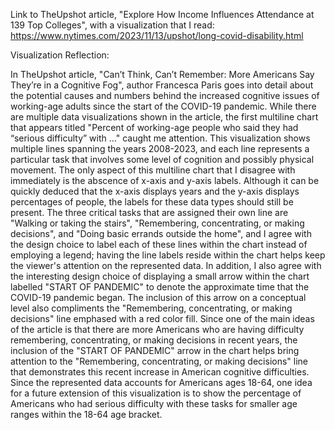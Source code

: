 Link to TheUpshot article, "Explore How Income Influences Attendance at 139 Top Colleges", with a visualization that I read: https://www.nytimes.com/2023/11/13/upshot/long-covid-disability.html

Visualization Reflection:

In TheUpshot article, "Can’t Think, Can’t Remember: More Americans Say They’re in a Cognitive Fog", author Francesca Paris goes into detail about the potential causes and numbers behind the increased cognitive issues of working-age adults since the start of the COVID-19 pandemic. While there are multiple data visualizations shown in the article, the first multiline chart that appears titled "Percent of working-age people who said they had “serious difficulty” with …" caught me attention. This visualization shows multiple lines spanning the years 2008-2023, and each line represents a particular task that involves some level of cognition and possibly physical movement. The only aspect of this multiline chart that I disagree with immediately is the abscence of x-axis and y-axis labels. Although it can be quickly deduced that the x-axis displays years and the y-axis displays percentages of people, the labels for these data types should still be present. The three critical tasks that are assigned their own line are "Walking or taking the stairs", "Remembering, concentrating, or making decisions", and "Doing basic errands outside the home", and I agree with the design choice to label each of these lines within the chart instead of employing a legend; having the line labels reside within the chart helps keep the viewer's attention on the represented data. In addition, I also agree with the interesting design choice of displaying a small arrow within the chart labelled "START OF PANDEMIC" to denote the approximate time that the COVID-19 pandemic began. The inclusion of this arrow on a conceptual level also compliments the "Remembering, concentrating, or making decisions" line emphased with a red color fill. Since one of the main ideas of the article is that there are more Americans who are having difficulty remembering, concentrating, or making decisions in recent years, the inclusion of the "START OF PANDEMIC" arrow in the chart helps bring attention to the "Remembering, concentrating, or making decisions" line that demonstrates this recent increase in American cognitive difficulties. Since the represented data accounts for Americans ages 18-64, one idea for a future extension of this visualization is to show the percentage of Americans who had serious difficulty with these tasks for smaller age ranges within the 18-64 age bracket. 